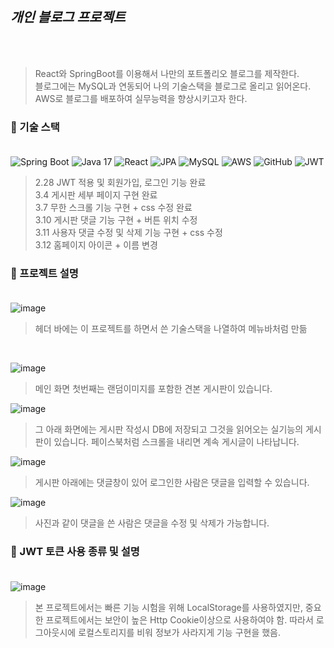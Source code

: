 </br>


## *개인 블로그 프로젝트*

</br>
</br>


>React와 SpringBoot를 이용해서 나만의 포트폴리오 블로그를 제작한다. <br>
 블로그에는 MySQL과 연동되어 나의 기술스택을 블로그로 올리고 읽어온다. <br>
  AWS로 블로그를 배포하여 실무능력을 향상시키고자 한다. <br>


### 📌 기술 스택  <br> <br>

![Spring Boot](https://img.shields.io/badge/-Spring%20Boot-6DB33F?style=flat-square&logo=spring-boot&logoColor=white&logoWidth=15) ![Java 17](https://img.shields.io/badge/Java%2017-ED8B00?style=flat-square&logo=openjdk&logoColor=white&logoWidth=15)  ![React](https://img.shields.io/badge/React-20232A?style=flat-square&logo=react&logoColor=61DAFB&logoWidth=15) ![JPA](https://img.shields.io/badge/JPA-6DB33F?style=flat-square&logo=hibernate&logoColor=white&logoWidth=15)  ![MySQL](https://img.shields.io/badge/MySQL-4479A1?style=flat-square&logo=mysql&logoColor=white&logoWidth=15)  ![AWS](https://img.shields.io/badge/AWS-232F3E?style=flat-square&logo=amazonaws&logoColor=white&logoWidth=15)  ![GitHub](https://img.shields.io/badge/GitHub-181717?style=flat-square&logo=github&logoColor=white&logoWidth=15)  ![JWT](https://img.shields.io/badge/JWT-000000?style=flat-square&logo=jsonwebtokens&logoColor=white&logoWidth=15)


>2.28 JWT 적용 및 회원가입, 로그인 기능 완료 <br>
>3.4 게시판 세부 페이지 구현 완료 <br>
>3.7 무한 스크롤 기능 구현 + css 수정 완료 <br>
>3.10 게시판 댓글 기능 구현 + 버튼 위치 수정 <br>
>3.11 사용자 댓글 수정 및 삭제 기능 구현 + css 수정 <br>
>3.12 홈페이지 아이콘 + 이름 변경



### 📌 프로젝트 설명  <br> <br>
![image](https://github.com/user-attachments/assets/28c51cf2-a36f-46d7-a600-831250d8ca37)
>헤더 바에는 이 프로젝트를 하면서 쓴 기술스택을 나열하여 메뉴바처럼 만듦
</br>

![image](https://github.com/user-attachments/assets/e735e21e-9d61-42d7-bb01-36e63b380e9a)
>메인 화면 첫번째는 랜덤이미지를 포함한 견본 게시판이 있습니다.

![image](https://github.com/user-attachments/assets/f9f0ee12-84d7-42e2-9d12-91d1c35fc935)
>그 아래 화면에는 게시판 작성시 DB에 저장되고 그것을 읽어오는 실기능의 게시판이 있습니다.
>페이스북처럼 스크롤을 내리면 계속 게시글이 나타납니다.

![image](https://github.com/user-attachments/assets/8bb7ac6b-03a8-430a-a7ec-465be397ff21)
>게시판 아래에는 댓글창이 있어 로그인한 사람은 댓글을 입력할 수 있습니다.

![image](https://github.com/user-attachments/assets/8c66a386-62d6-40ef-ad5c-8560d7bc28b8)
>사진과 같이 댓글을 쓴 사람은 댓글을 수정 및 삭제가 가능합니다.




### 📌 JWT 토큰 사용 종류 및 설명  <br> <br>
![image](https://github.com/user-attachments/assets/51dd529a-1348-4f4b-b60c-e3c9fd45f857)

>본 프로젝트에서는 빠른 기능 시험을 위해 LocalStorage를 사용하였지만, 중요한 프로젝트에서는 보안이 높은 Http Cookie이상으로 사용하여야 함.
>따라서 로그아웃시에 로컬스토리지를 비워 정보가 사라지게 기능 구현을 했음.
